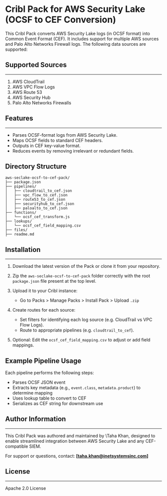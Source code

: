 # Cribl Pack for AWS Security Lake (OCSF to CEF Conversion)

This Cribl Pack converts AWS Security Lake logs (in OCSF format) into Common Event Format (CEF). It includes support for multiple AWS sources and Palo Alto Networks Firewall logs. The following data sources are supported:

## Supported Sources

---

1. AWS CloudTrail
2. AWS VPC Flow Logs
3. AWS Route 53
4. AWS Security Hub
5. Palo Alto Networks Firewalls

## Features

---

* Parses OCSF-format logs from AWS Security Lake.
* Maps OCSF fields to standard CEF headers.
* Outputs in CEF key-value format.
* Reduces events by removing irrelevant or redundant fields.

## Directory Structure

```
aws-seclake-ocsf-to-cef-pack/
├── package.json
├── pipelines/
│   ├── cloudtrail_to_cef.json
│   ├── vpc_flow_to_cef.json
│   ├── route53_to_cef.json
│   ├── securityhub_to_cef.json
│   ├── paloalto_to_cef.json
├── functions/
│   └── ocsf_cef_transform.js
├── lookups/
│   └── ocsf_cef_field_mapping.csv
├── files/
├── readme.md
```

## Installation

---

1. Download the latest version of the Pack or clone it from your repository.
2. Zip the `aws-seclake-ocsf-to-cef-pack` folder correctly with the root `package.json` file present at the top level.
3. Upload it to your Cribl instance:

   * Go to Packs > Manage Packs > Install Pack > Upload `.zip`
4. Create routes for each source:

   * Set filters for identifying each log source (e.g. CloudTrail vs VPC Flow Logs).
   * Route to appropriate pipelines (e.g. `cloudtrail_to_cef`).
5. Optional: Edit the `ocsf_cef_field_mapping.csv` to adjust or add field mappings.

## Example Pipeline Usage

Each pipeline performs the following steps:

* Parses OCSF JSON event
* Extracts key metadata (e.g., `event.class`, `metadata.product`) to determine mapping
* Uses lookup table to convert to CEF
* Serializes as CEF string for downstream use

## Author Information

---

This Cribl Pack was authored and maintained by \Taha Khan, designed to enable streamlined integration between AWS Security Lake and any CEF-compatible SIEM.

For support or questions, contact: **\[[taha.khan@inetsystemsinc.com](mailto:taha.khan@inetsystemsinc.com)]**

## License

---

Apache 2.0 License
